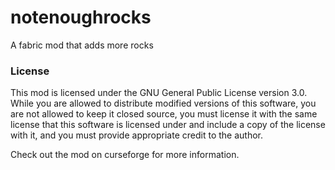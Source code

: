# notenoughrocks
A fabric mod that adds more rocks

### License
This mod is licensed under the GNU General Public License version 3.0. While you are allowed to distribute modified versions of this software, you are not allowed to keep it closed source, you must license it with the same license that this software is licensed under and include a copy of the license with it, and you must provide appropriate credit to the author.

Check out the mod on curseforge for more information.  

